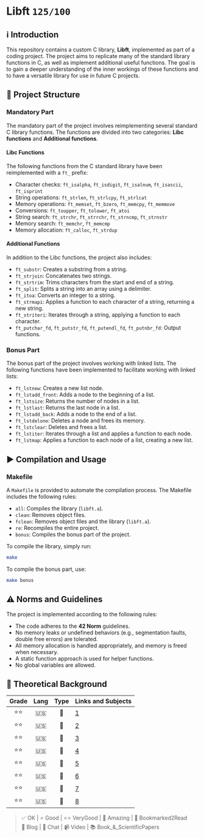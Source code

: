 # Libft `125/100`

## ℹ️ Introduction

This repository contains a custom C library, **Libft**, implemented as part of a coding project. The project aims to replicate many of the standard library functions in C, as well as implement additional useful functions. The goal is to gain a deeper understanding of the inner workings of these functions and to have a versatile library for use in future C projects.

## 🧬 Project Structure

### Mandatory Part

The mandatory part of the project involves reimplementing several standard C library functions. The functions are divided into two categories: **Libc functions** and **Additional functions**.

#### Libc Functions

The following functions from the C standard library have been reimplemented with a `ft_` prefix:

- Character checks: `ft_isalpha`, `ft_isdigit`, `ft_isalnum`, `ft_isascii`, `ft_isprint`
- String operations: `ft_strlen`,  `ft_strlcpy`, `ft_strlcat`
- Memory operations: `ft_memset`, `ft_bzero`, `ft_memcpy`, `ft_memmove`
- Conversions: `ft_toupper`, `ft_tolower`, `ft_atoi`
- String search: `ft_strchr`, `ft_strrchr`, `ft_strncmp`, `ft_strnstr`
- Memory search: `ft_memchr`, `ft_memcmp`
- Memory allocation: `ft_calloc`, `ft_strdup`

#### Additional Functions

In addition to the Libc functions, the project also includes:

- `ft_substr`: Creates a substring from a string.
- `ft_strjoin`: Concatenates two strings.
- `ft_strtrim`: Trims characters from the start and end of a string.
- `ft_split`: Splits a string into an array using a delimiter.
- `ft_itoa`: Converts an integer to a string.
- `ft_strmapi`: Applies a function to each character of a string, returning a new string.
- `ft_striteri`: Iterates through a string, applying a function to each character.
- `ft_putchar_fd`, `ft_putstr_fd`, `ft_putendl_fd`, `ft_putnbr_fd`: Output functions.

### Bonus Part

The bonus part of the project involves working with linked lists. The following functions have been implemented to facilitate working with linked lists:

- `ft_lstnew`: Creates a new list node.
- `ft_lstadd_front`: Adds a node to the beginning of a list.
- `ft_lstsize`: Returns the number of nodes in a list.
- `ft_lstlast`: Returns the last node in a list.
- `ft_lstadd_back`: Adds a node to the end of a list.
- `ft_lstdelone`: Deletes a node and frees its memory.
- `ft_lstclear`: Deletes and frees a list.
- `ft_lstiter`: Iterates through a list and applies a function to each node.
- `ft_lstmap`: Applies a function to each node of a list, creating a new list.

## ▶️ Compilation and Usage

### Makefile

A `Makefile` is provided to automate the compilation process. The Makefile includes the following rules:

- `all`: Compiles the library (`libft.a`).
- `clean`: Removes object files.
- `fclean`: Removes object files and the library (`libft.a`).
- `re`: Recompiles the entire project.
- `bonus`: Compiles the bonus part of the project.

To compile the library, simply run:
```bash
make
```

To compile the bonus part, use:
```bash
make bonus
```

## ⚠️ Norms and Guidelines

The project is implemented according to the following rules:

- The code adheres to the **42 Norm** guidelines.
- No memory leaks or undefined behaviors (e.g., segmentation faults, double free errors) are tolerated.
- All memory allocation is handled appropriately, and memory is freed when necessary.
- A static function approach is used for helper functions.
- No global variables are allowed.

## 📖 Theoretical Background
| Grade |Lang | Type| Links and Subjects |
|:---------:|:---:|:---:|--------------------|
|⭐⭐| 🇺🇸 | 📄 |[1](https://medium.com/@meghamohan/all-about-static-libraries-in-c-cea57990c495)|  
|⭐⭐| 🇺🇸 | 📄 |[2](https://www.linkedin.com/pulse/static-libraries-c-ignacio-chitnisky/)|  
|⭐⭐| 🇺🇸 | 📄 |[3](https://dev.to/iamkhalil42/all-you-need-to-know-about-c-static-libraries-1o0b)|  
|⭐⭐| 🇺🇸 | 📄 |[4](https://medium.com/@Miguel_Grillo/what-is-a-static-library-in-c-1a7502ca8f7d)|  
|⭐⭐| 🇺🇸 | 📄 |[5](https://msoe.us/taylor/tutorial/ce2810/library.htm)|  
|⭐⭐| 🇺🇸 | 📄 |[6](https://www.cs.swarthmore.edu/~newhall/unixhelp/howto_C_libraries.html)|  
|⭐⭐| 🇺🇸 | 📄 |[7](https://www.ibm.com/docs/en/zos/2.4.0?topic=descriptions-ar-create-maintain-library-archives)|  
|⭐⭐| 🇺🇸 | 📄 |[8](https://docencia.ac.upc.edu/FIB/USO/Bibliografia/unix-c-libraries.html)|  

> ✅ OK | ⭐ Good | ⭐⭐ VeryGood | 🤩 Amazing | 🔖 Bookmarked2Read  
> 📄 Blog | 💭 Chat | 📹 Video | 📚 Book_&_ScientificPapers

